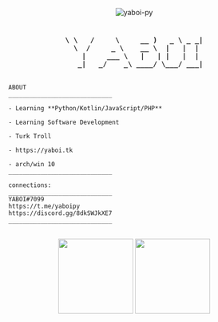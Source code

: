 <p align="center"> <img src="https://komarev.com/ghpvc/?username=yaboi-py&label=Profile%20views&color=0e75b6&style=flat" alt="yaboi-py" /> </p>
<h3 align="center">

 ```

\ \   /     \     __ )   _ \ _ _|
   \  /     _ \    __ \  |   |  | 
     |     ___ \   |   | |   |  | 
    _|   _/    _\ ____/ \___/ ___|
                                 
 ```
  
</h1>




```
ABOUT
_____________________________

- Learning **Python/Kotlin/JavaScript/PHP**
 
- Learning Software Development

- Turk Troll

- https://yaboi.tk

- arch/win 10
_____________________________
```
```
connections:
_____________________________
YABOI#7099
https://t.me/yaboipy
https://discord.gg/8dkSWJkXE7
_____________________________
```

<h2 align="center"> 
 <p align="center">   

 <img height=150 src="https://github-readme-stats.vercel.app/api/top-langs/?username=YABOI-py&layout=compact&theme=dark"> 

  
  
  
  
 <img height=150 src="https://github-readme-stats.vercel.app/api?username=YABOI-py&count_private=true&show_icons=true&theme=dark"> 

 </h2> 

 </p> 

 
